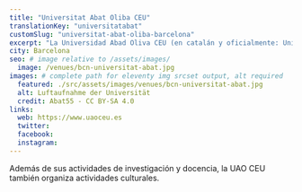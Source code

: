 ```yaml
---
title: "Universitat Abat Oliba CEU"
translationKey: "universitatabat"
customSlug: "universitat-abat-oliba-barcelona"
excerpt: "La Universidad Abad Oliva CEU (en catalán y oficialmente: Universitat Abat Oliba CEU) es una universidad privada de Barcelona. La universidad lleva el nombre del abad Oliba de Besalú."
city: Barcelona
seo: # image relative to /assets/images/
  image: /venues/bcn-universitat-abat.jpg
images: # complete path for eleventy img srcset output, alt required
  featured: ./src/assets/images/venues/bcn-universitat-abat.jpg
  alt: Luftaufnahme der Universität
  credit: Abat55 - CC BY-SA 4.0
links:
  web: https://www.uaoceu.es
  twitter:
  facebook:
  instagram:
---
```


Además de sus actividades de investigación y docencia, la UAO CEU también organiza actividades culturales.
